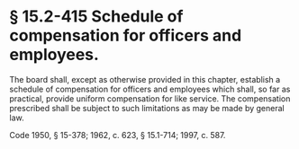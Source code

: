 # § 15.2-415 Schedule of compensation for officers and employees.

<p>The board shall, except as otherwise provided in this chapter, establish a schedule of compensation for officers and employees which shall, so far as practical, provide uniform compensation for like service. The compensation prescribed shall be subject to such limitations as may be made by general law.</p><p>Code 1950, § 15-378; 1962, c. 623, § 15.1-714; 1997, c. 587.</p>